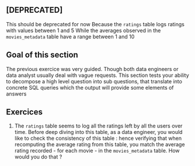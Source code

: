 ## [DEPRECATED]

This should be deprecated for now
Because the `ratings` table logs ratings with values between 1 and 5
While the averages observed in the `movies_metadata` table have a range between 1 and 10


## Goal of this section

The previous exercice was very guided. Though both data engineers or data analyst usually deal with vague requests. This section tests your ability to decompose a high level question into sub questions, that translate into concrete SQL queries which the output will provide some elements of answers

## Exercices

1. The `ratings` table seems to log all the ratings left by all the users over time. Before deep diving into this table, as a data engineer, you would like to check the consistency of this table : hence verifying that when recomputing the average rating from this table, you match the average rating recorded - for each movie - in the `movies_metadata` table. How would you do that ? 

